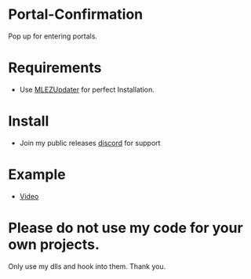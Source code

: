 # Portal-Confirmation
Pop up for entering portals.

# Requirements
- Use [MLEZUpdater](https://github.com/l-404-l/MLEZUpdater) for perfect Installation.

# Install
- Join my public releases [discord](https://discord.gg/ZTzzJNTcNH) for support

# Example
- [Video](https://streamable.com/2thcgr)

# Please do not use my code for your own projects.
Only use my dlls and hook into them. Thank you.

